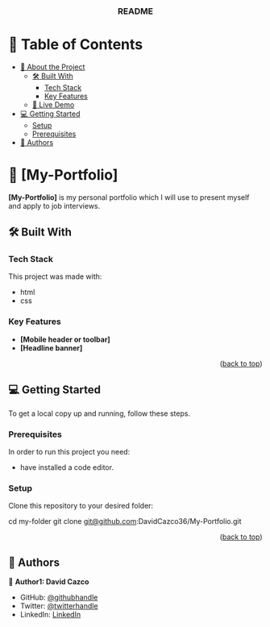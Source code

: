 
<!--
HOW TO USE:
This is an example of how you may give instructions on setting up your project locally.

Modify this file to match your project and remove sections that don't apply.

REQUIRED SECTIONS:
- Table of Contents
- About the Project
  - Built With
  - Live Demo
- Getting Started
- Authors
- Future Features
- Contributing
- Show your support
- Acknowledgements
- License

After you're finished please remove all the comments and instructions!
-->

<div align="center">
  <h3><b>README</b></h3>
</div>

<!-- TABLE OF CONTENTS -->

# 📗 Table of Contents

- [📖 About the Project](#about-project)
  - [🛠 Built With](#built-with)
    - [Tech Stack](#tech-stack)
    - [Key Features](#key-features)
  - [🚀 Live Demo](#live-demo)
- [💻 Getting Started](#getting-started)
  - [Setup](#setup)
  - [Prerequisites](#prerequisites)
- [👥 Authors](#authors)

<!-- PROJECT DESCRIPTION -->

# 📖 [My-Portfolio] <a name="about-project"></a>

**[My-Portfolio]** is my personal portfolio which I will use to present myself and apply to job interviews.

## 🛠 Built With <a name="built-with"></a>

### Tech Stack <a name="tech-stack"></a>

This project was made with:
- html
- css

<!-- Features -->

### Key Features <a name="key-features"></a>

- **[Mobile header or toolbar]**
- **[Headline banner]**

<p align="right">(<a href="#readme-top">back to top</a>)</p>

<!-- GETTING STARTED -->

## 💻 Getting Started <a name="getting-started"></a>

To get a local copy up and running, follow these steps.

### Prerequisites

In order to run this project you need: 

- have installed a code editor.

### Setup

Clone this repository to your desired folder:

  cd my-folder
  git clone git@github.com:DavidCazco36/My-Portfolio.git

<p align="right">(<a href="#readme-top">back to top</a>)</p>

<!-- AUTHORS -->

## 👥 Authors <a name="author"></a>

👤 **Author1: David Cazco**

- GitHub: [@githubhandle]([https://github.com/githubhandle](https://github.com/DavidCazco36))
- Twitter: [@twitterhandle]([https://twitter.com/twitterhandle](https://twitter.com/DavidCazco))
- LinkedIn: [LinkedIn]([https://linkedin.com/in/linkedinhandle](https://www.linkedin.com/in/david-cazco-725800256/))
